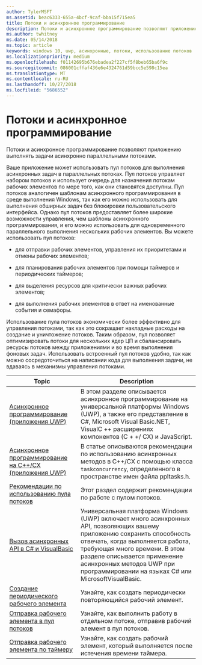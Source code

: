 ```yaml
---
author: TylerMSFT
ms.assetid: beac6333-655a-4bcf-9caf-bba15f715ea5
title: Потоки и асинхронное программирование
description: Потоки и асинхронное программирование позволяют приложению выполнять задачи асинхронно параллельными потоками.
ms.author: twhitney
ms.date: 05/14/2018
ms.topic: article
keywords: windows 10, uwp, асинхронные, потоки, использование потоков
ms.localizationpriority: medium
ms.openlocfilehash: f01142695b676ebadea2f227cf5f8beb65ba6f9c
ms.sourcegitcommit: 086001cffaf436e6e4324761d59bcc5e598c15ea
ms.translationtype: MT
ms.contentlocale: ru-RU
ms.lasthandoff: 10/27/2018
ms.locfileid: "5686552"
---
```

# <a name="threading-and-async-programming"></a>Потоки и асинхронное программирование
Потоки и асинхронное программирование позволяют приложению выполнять задачи асинхронно параллельными потоками.

Ваше приложение может использовать пул потоков для выполнения асинхронных задач в параллельных потоках. Пул потоков управляет набором потоков и использует очередь для назначения потокам рабочих элементов по мере того, как они становятся доступны. Пул потоков аналогичен шаблонам асинхронного программирования в среде выполнения Windows, так как его можно использовать для выполнения обширных задач без блокировки пользовательского интерфейса. Однако пул потоков предоставляет более широкие возможности управления, чем шаблоны асинхронного программирования, и его можно использовать для одновременного параллельного выполнения нескольких рабочих элементов. Вы можете использовать пул потоков:

-   для отправки рабочих элементов, управления их приоритетами и отмены рабочих элементов;

-   для планирования рабочих элементов при помощи таймеров и периодических таймеров;

-   для выделения ресурсов для критически важных рабочих элементов;

-   для выполнения рабочих элементов в ответ на именованные события и семафоры.

Использование пула потоков экономически более эффективно для управления потоками, так как это сокращает накладные расходы на создание и уничтожение потоков. Таким образом, пул позволяет оптимизировать потоки для нескольких ядер ЦП и сбалансировать ресурсы потоков между приложениями и во время выполнения фоновых задач. Использовать встроенный пул потоков удобно, так как можно сосредоточиться на написании кода для выполнения задачи, не вдаваясь в механизмы управления потоками.

| Topic                                                                                                          | Description                         |
|----------------------------------------------------------------------------------------------------------------|-------------------------------------|
| [Асинхронное программирование (приложения UWP)](asynchronous-programming-universal-windows-platform-apps.md)              | В этом разделе описывается асинхронное программирование на универсальной платформы Windows (UWP), а также его представление в C#, Microsoft Visual Basic.NET, VisualC ++ расширениях компонентов (C + +/ CX) и JavaScript. |
| [Асинхронное программирование на C++/CX (приложения UWP)](asynchronous-programming-in-cpp-universal-windows-platform-apps.md)| В статье описываются рекомендации по использованию асинхронных методов в C++/CX с помощью класса <code>task</code><code>concurrency</code>, определенного в пространстве имен  файла ppltasks.h. |
| [Рекомендации по использованию пула потоков](best-practices-for-using-the-thread-pool.md)                         | Этот раздел содержит рекомендации по работе с пулом потоков. |
| [Вызов асинхронных API в C# и VisualBasic](call-asynchronous-apis-in-csharp-or-visual-basic.md)             | Универсальная платформа Windows (UWP) включает много асинхронных API, позволяющих вашему приложению сохранить способность отвечать, когда выполняется работа, требующая много времени. В этом разделе описывается применение асинхронных методов UWP при программировании на языках C# или MicrosoftVisualBasic. |
| [Создание периодического рабочего элемента](create-a-periodic-work-item.md)                                                   | Узнайте, как создать периодически повторяющийся рабочий элемент. |
| [Отправка рабочего элемента в пул потоков](submit-a-work-item-to-the-thread-pool.md)                               | Узнайте, как выполнить работу в отдельном потоке, отправив рабочий элемент в пул потоков. |
| [Отправка рабочего элемента по таймеру](use-a-timer-to-submit-a-work-item.md)                                       | Узнайте, как создать рабочий элемент, который выполняется после истечения времени таймера. |
